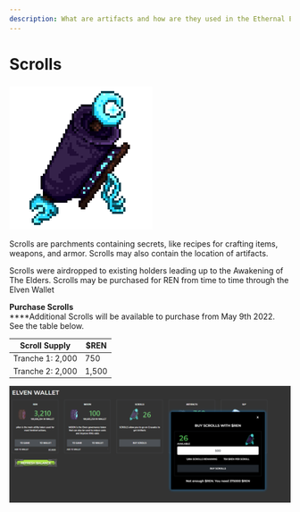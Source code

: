 ```yaml
---
description: What are artifacts and how are they used in the Ethernal Elves Ecosystem?
---
```


# Scrolls

###

![](../.gitbook/assets/scroll.png)

Scrolls are parchments containing secrets, like recipes for crafting items, weapons, and armor. Scrolls may also contain the location of artifacts.

Scrolls were airdropped to existing holders leading up to the Awakening of The Elders. Scrolls may be purchased for REN from time to time through the Elven Wallet

**Purchase Scrolls**\
****Additional Scrolls will be available to purchase from May 9th 2022.  See the table below.&#x20;

| Scroll Supply    | $REN  |
| ---------------- | ----- |
| Tranche 1: 2,000 | 750   |
| Tranche 2: 2,000 | 1,500 |

![You need REN  to purchase Scrolls from the Elven Wallet ](../.gitbook/assets/scrollselven.png)





&#x20;
